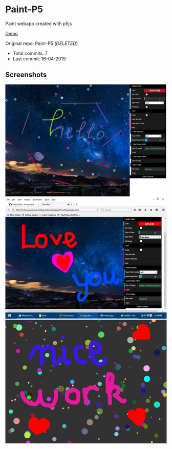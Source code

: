 # Paint-P5

Paint webapp created with p5js

[Demo](https://hoangtran0410.github.io/p5js-playground/2019/paint-p5/)

Original repo: Paint-P5 (*DELETED*)
+ Total commits: 7
+ Last commit: 16-04-2019

## Screenshots

![screenshot](./ScreenShots/1.png)
![screenshot](./ScreenShots/love.PNG)
![screenshot](./ScreenShots/nicework.jpg)